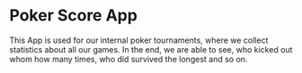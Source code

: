 # Poker Score App

This App is used for our internal poker tournaments, where we collect statistics about all our games.
In the end, we are able to see, who kicked out whom how many times, who did survived the longest and so on.
